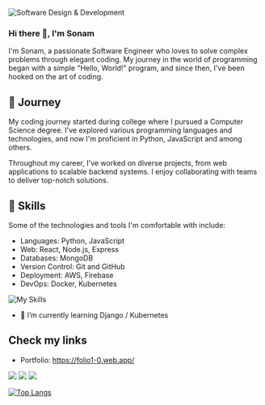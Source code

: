 ![Software Design & Development](https://media.licdn.com/dms/image/D4D16AQHqPqKBLxVvlg/profile-displaybackgroundimage-shrink_350_1400/0/1688813398950?e=1694649600&v=beta&t=hrBe3YAynshHqpflBb8zOoqMi1EIksoNjT4HogfxZOw)

### Hi there 👋, I'm Sonam

I'm Sonam, a passionate Software Engineer who loves to solve complex problems through elegant coding. My journey in the world of programming began with a simple "Hello, World!" program, and since then, I've been hooked on the art of coding.

## 🚀 Journey

My coding journey started during college where I pursued a Computer Science degree. I've explored various programming languages and technologies, and now I'm proficient in Python, JavaScript and among others.

Throughout my career, I've worked on diverse projects, from web applications to scalable backend systems. I enjoy collaborating with teams to deliver top-notch solutions.

## 🔧 Skills

Some of the technologies and tools I'm comfortable with include:

- Languages: Python, JavaScript
- Web: React, Node.js, Express
- Databases: MongoDB
- Version Control: Git and GitHub
- Deployment: AWS, Firebase
- DevOps: Docker, Kubernetes

![My Skills](https://skillicons.dev/icons?i=js,html,css,python,react,aws,git,docker,nodejs,mongodb)

- 🌱 I’m currently learning Django / Kubernetes 

## Check my links

- Portfolio: https://folio1-0.web.app/
  

[![](https://skillicons.dev/icons?i=github)](https://github.com/sonam0296)  [![](https://skillicons.dev/icons?i=linkedin)](https://www.linkedin.com/in/https://www.linkedin.com/in/sonam-jha-789b481a9//)  [![](https://skillicons.dev/icons?i=stackoverflow)](https://stackoverflow.com/users/15742387) 

[![Top Langs](https://github-readme-stats.vercel.app/api/top-langs/?username=sonam0296)](https://github.com/anuraghazra/github-readme-stats)

